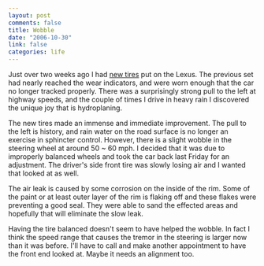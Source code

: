 ```yaml
--- 
layout: post
comments: false
title: Wobble
date: "2006-10-30"
link: false
categories: life
---
```

Just over two weeks ago I had <a href="http://www.zanshin.net/blogs/001113.html" title="A Free Tire">new tires</a> put on the Lexus. The previous set had nearly reached the wear indicators, and were worn enough that the car no longer tracked properly. There was a surprisingly strong pull to the left at highway speeds, and the couple of times I drive in heavy rain I discovered the unique joy that is hydroplaning.

The new tires made an immense and immediate improvement. The pull to the left is history, and rain water on the road surface is no longer an exercise in sphincter control. However, there is a slight wobble in the steering wheel at around 50 ~ 60 mph. I decided that it was due to improperly balanced wheels and took the car back last Friday for an adjustment. The driver's side front tire was slowly losing air and I wanted that looked at as well.

The air leak is caused by some corrosion on the inside of the rim. Some of the paint  or at least outer layer of the rim is flaking off and these flakes were preventing a good seal. They were able to sand the effected areas and hopefully that will eliminate the slow leak.

Having the tire balanced doesn't seem to have helped the wobble. In fact I think the speed range that causes the tremor in the steering is larger now than it was before. I'll have to call and make another appointment to have the front end looked at. Maybe it needs an alignment too.
